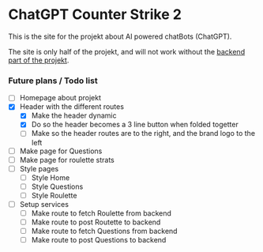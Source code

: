 # ChatGPT Counter Strike 2

This is the site for the projekt about AI powered chatBots (ChatGPT).

The site is only half of the projekt, and will not work without the [backend part of the projekt](https://github.com/MarkusIngerslev/ChatGPTCounterStrikeBackend.git).

### Future plans / Todo list

-   [ ] Homepage about projekt
-   [x] Header with the different routes
    -   [x] Make the header dynamic
    -   [x] Do so the header becomes a 3 line button when folded togetter
    -   [ ] Make so the header routes are to the right, and the brand logo to the left
-   [ ] Make page for Questions
-   [ ] Make page for roulette strats
-   [ ] Style pages
    -   [ ] Style Home
    -   [ ] Style Questions
    -   [ ] Style Roulette
-   [ ] Setup services
    -   [ ] Make route to fetch Roulette from backend
    -   [ ] Make route to post Routette to backend
    -   [ ] Make route to fetch Questions from backend
    -   [ ] Make route to post Questions to backend
